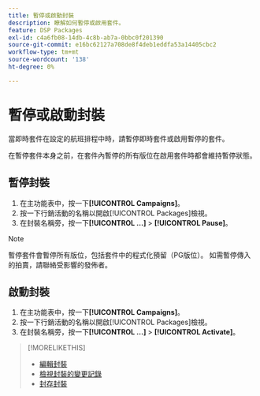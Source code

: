 ```yaml
---
title: 暫停或啟動封裝
description: 瞭解如何暫停或啟用套件。
feature: DSP Packages
exl-id: c4a6fb08-14db-4c8b-ab7a-0bbc0f201390
source-git-commit: e16bc62127a708de8f4deb1eddfa53a14405cbc2
workflow-type: tm+mt
source-wordcount: '138'
ht-degree: 0%

---
```


# 暫停或啟動封裝

當即時套件在設定的航班排程中時，請暫停即時套件或啟用暫停的套件。

在暫停套件本身之前，在套件內暫停的所有版位在啟用套件時都會維持暫停狀態。

## 暫停封裝

1. 在主功能表中，按一下&#x200B;**[!UICONTROL Campaigns]**。
1. 按一下行銷活動的名稱以開啟[!UICONTROL Packages]檢視。
1. 在封裝名稱旁，按一下&#x200B;**[!UICONTROL ...]** > **[!UICONTROL Pause]**。

>[!NOTE]
>
>暫停套件會暫停所有版位，包括套件中的程式化預留（PG版位）。 如需暫停傳入的拍賣，請聯絡受影響的發佈者。

## 啟動封裝

1. 在主功能表中，按一下&#x200B;**[!UICONTROL Campaigns]**。
1. 按一下行銷活動的名稱以開啟[!UICONTROL Packages]檢視。
1. 在封裝名稱旁，按一下&#x200B;**[!UICONTROL ...]** > **[!UICONTROL Activate]**。

>[!MORELIKETHIS]
>
>* [編輯封裝](package-edit.md)
>* [檢視封裝的變更記錄](package-change-log.md)
>* [封存封裝](package-archive-unarchive.md)
